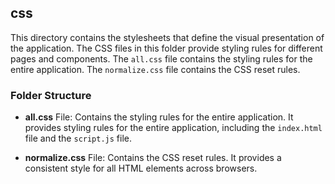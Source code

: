 ## css

This directory contains the stylesheets that define the visual presentation of the application. The CSS files in this folder provide styling rules for different pages and components. The `all.css` file contains the styling rules for the entire application. The `normalize.css` file contains the CSS reset rules.

### Folder Structure

- **all.css** File: Contains the styling rules for the entire application. It provides styling rules for the entire application, including the `index.html` file and the `script.js` file.

- **normalize.css** File: Contains the CSS reset rules. It provides a consistent style for all HTML elements across browsers.
